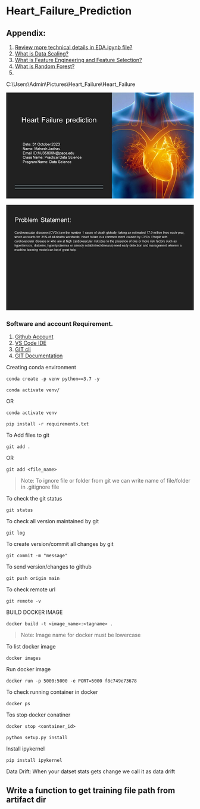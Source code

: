 # Heart_Failure_Prediction
## Appendix:
1. [Review more technical details in EDA.ipynb file?](https://github.com/mahesh15698/Heart_Failure_Prediction/blob/main/EDA.ipynb)
2. [What is Data Scaling?](https://towardsdatascience.com/all-about-feature-scaling-bcc0ad75cb35)
3. [What is Feature Engineering and Feature Selection?](https://scikit-learn.org/stable/modules/feature_selection.html)
4. [What is Random Forest?](https://scikit-learn.org/stable/modules/generated/sklearn.ensemble.RandomForestClassifier.html)
5.




C:\Users\Admin\Pictures\Heart_Failure\Heart_Failure
 
![Heart Failure](https://github.com/mahesh15698/Heart_Failure_Prediction/blob/main/Heart_Failure/Slide1.JPG)



![Problem Statement](https://github.com/mahesh15698/Heart_Failure_Prediction/blob/main/Heart_Failure/Slide3.JPG)


















### Software and account Requirement.

1. [Github Account](https://github.com)
2. [VS Code IDE](https://code.visualstudio.com/download)
3. [GIT cli](https://git-scm.com/downloads)
4. [GIT Documentation](https://git-scm.com/docs/gittutorial)


Creating conda environment
```
conda create -p venv python==3.7 -y
```
```
conda activate venv/
```
OR 
```
conda activate venv
```

```
pip install -r requirements.txt
```

To Add files to git
```
git add .
```

OR
```
git add <file_name>
```

> Note: To ignore file or folder from git we can write name of file/folder in .gitignore file

To check the git status 
```
git status
```
To check all version maintained by git
```
git log
```

To create version/commit all changes by git
```
git commit -m "message"
```

To send version/changes to github
```
git push origin main
```

To check remote url 
```
git remote -v
```



BUILD DOCKER IMAGE
```
docker build -t <image_name>:<tagname> .
```
> Note: Image name for docker must be lowercase


To list docker image
```
docker images
```

Run docker image
```
docker run -p 5000:5000 -e PORT=5000 f8c749e73678
```

To check running container in docker
```
docker ps
```

Tos stop docker conatiner
```
docker stop <container_id>
```



```
python setup.py install
```


Install ipykernel

```
pip install ipykernel
```


Data Drift:
When your datset stats gets change we call it as data drift



## Write a function to get training file path from artifact dir

